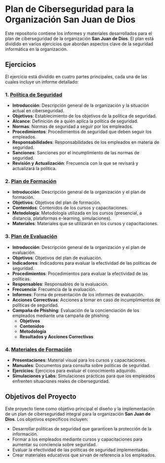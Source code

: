# Plan de Ciberseguridad para la Organización San Juan de Dios

Este repositorio contiene los informes y materiales desarrollados para el plan de ciberseguridad de la organización **San Juan de Dios**. El plan está dividido en varios ejercicios que abordan aspectos clave de la seguridad informática en la organización.

## Ejercicios

El ejercicio está dividido en cuatro partes principales, cada una de las cuales incluye un informe detallado:

### 1. **[Política de Seguridad](https://github.com/JCreiv/Politica_formacion/blob/master/Pol%C3%ADtica%20de%20seguridad.md)**
   - **Introducción**: Descripción general de la organización y la situación actual en ciberseguridad.
   - **Objetivos**: Establecimiento de los objetivos de la política de seguridad.
   - **Alcance**: Definición de a quién aplica la política de seguridad.
   - **Normas**: Normas de seguridad a seguir por los empleados.
   - **Procedimientos**: Procedimientos de seguridad que deben seguir los empleados.
   - **Responsabilidades**: Responsabilidades de los empleados en materia de seguridad.
   - **Sanciones**: Sanciones por el incumplimiento de las normas de seguridad.
   - **Revisión y Actualización**: Frecuencia con la que se revisará y actualizará la política.

### 2. **[Plan de Formación](https://github.com/JCreiv/Politica_formacion/blob/master/Plan%20de%20formaci%C3%B3n.md)**
   - **Introducción**: Descripción general de la organización y el plan de formación.
   - **Objetivos**: Objetivos del plan de formación.
   - **Contenidos**: Contenidos de los cursos y capacitaciones.
   - **Metodología**: Metodología utilizada en los cursos (presencial, a distancia, plataformas e-learning, simulaciones).
   - **Materiales**: Materiales que se utilizarán en los cursos y capacitaciones.

### 3. **[Plan de Evaluación](https://github.com/JCreiv/Politica_formacion/blob/master/Plan%20de%20evaluacion.md)**
   - **Introducción**: Descripción general de la organización y el plan de evaluación.
   - **Objetivos**: Objetivos del plan de evaluación.
   - **Indicadores**: Indicadores para evaluar la efectividad de las políticas de seguridad.
   - **Procedimientos**: Procedimientos para evaluar la efectividad de las políticas.
   - **Responsables**: Responsables de la evaluación.
   - **Frecuencia**: Frecuencia de la evaluación.
   - **Informes**: Forma de presentación de los informes de evaluación.
   - **Acciones Correctivas**: Acciones a tomar en caso de incumplimientos de políticas de seguridad.
   - **Campaña de Phishing**: Evaluación de la concienciación de los empleados mediante una campaña de phishing.
     - **Objetivos**
     - **Contenidos**
     - **Metodología**
     - **Resultados y Acciones Correctivas**

### 4. **[Materiales de Formación](https://github.com/JCreiv/Politica_formacion/tree/master/Materiales)**
   - **Presentaciones**: Material visual para los cursos y capacitaciones.
   - **Manuales**: Documentos para consulta sobre políticas de seguridad.
   - **Ejercicios**: Ejercicios para evaluar el conocimiento adquirido.
   - **Simulaciones y Labs**: Simulaciones prácticas para que los empleados enfrenten situaciones reales de ciberseguridad.

## Objetivos del Proyecto

Este proyecto tiene como objetivo principal el diseño y la implementación de un plan de ciberseguridad integral para la organización **San Juan de Dios**. Los objetivos específicos incluyen:

- Desarrollar políticas de seguridad que garanticen la protección de la información.
- Formar a los empleados mediante cursos y capacitaciones para aumentar su conciencia sobre seguridad.
- Evaluar la efectividad de las políticas de seguridad implementadas.
- Crear materiales educativos que sirvan de referencia a los empleados.

